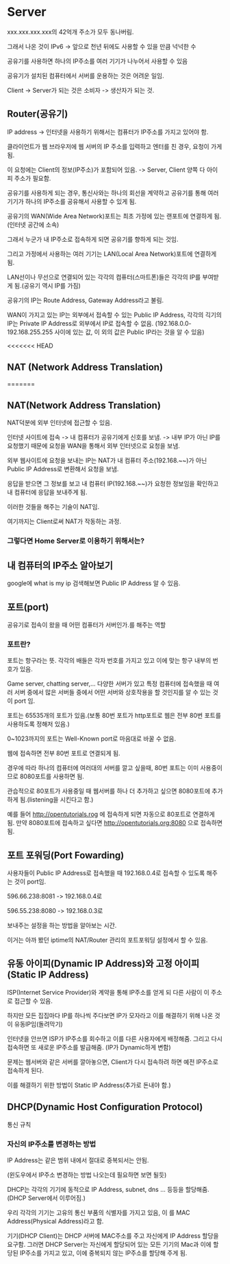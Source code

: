 # Server
xxx.xxx.xxx.xxx의 42억개 주소가 모두 동나버림.

그래서 나온 것이 IPv6 -> 앞으로 천년 뒤에도 사용할 수 있을 만큼 넉넉한 수

공유기를 사용하면 하나의 IP주소를 여러 기기가 나누어서 사용할 수 있음

공유기가 설치된 컴퓨터에서 서버를 운용하는 것은 어려운 일임.

Client -> Server가 되는 것은 소비자 -> 생산자가 되는 것.

## Router(공유기)

IP address -> 인터넷을 사용하기 위해서는 컴퓨터가 IP주소를 가지고 있어야 함.

클라이언트가 웹 브라우저에 웹 서버의 IP 주소를 입력하고 엔터를 친 경우, 요청이 가게 됨.

이 요청에는 Client의 정보(IP주소)가 포함되어 있음. -> Server, Client 양쪽 다 아이피 주소가 필요함.

공유기를 사용하게 되는 경우, 통신사와는 하나의 회선을 계약하고 공유기를 통해 여러 기기가 하나의 IP주소를 공유해서 사용할 수 있게 됨.

공유기의 WAN(Wide Area Network)포트는 최초 가정에 있는 랜포트에 연결하게 됨.
(인터넷 공간에 소속)

그래서 누군가 내 IP주소로 접속하게 되면 공유기를 향하게 되는 것임.

그리고 가정에서 사용하는 여러 기기는 LAN(Local Area Network)포트에 연결하게 됨.

LAN선이나 무선으로 연결되어 있는 각각의 컴퓨터(스마트폰)들은 각각의 IP를 부여받게 됨.(공유기 역시 IP를 가짐)

공유기의 IP는 Route Address, Gateway Address라고 불림.

WAN이 가지고 있는 IP는 외부에서 접속할 수 있는 Public IP Address, 각각의 긱기의 IP는 Private IP Address로 외부에서 IP로 접속할 수 없음.
(192.168.0.0-192.168.255.255 사이에 있는 값, 이 외의 값은 Public IP라는 것을 알 수 있음)

<<<<<<< HEAD
## NAT (Network Address Translation)
=======
## NAT(Network Address Translation)
NAT덕분에 외부 인터넷에 접근할 수 있음.

인터넷 사이트에 접속 -> 내 컴퓨터가 공유기에게 신호를 보냄. -> 내부 IP가 아닌 IP를 요청했기 때문에 요청을 WAN을 통해서 외부 인터넷으로 요청을 보냄.

외부 웹사이트에 요청을 보내는 IP는 NAT가 내 컴퓨터 주소(192.168.~~)가 아닌 Public IP Address로 변환해서 요청을 보냄.

응답을 받으면 그 정보를 보고 내 컴퓨터 IP(192.168.~~)가 요청한 정보임을 확인하고 내 컴퓨터에 응답을 보내주게 됨.

이러한 것들을 해주는 기술이 NAT임.

여기까지는 Client로써 NAT가 작동하는 과정.

### 그렇다면 Home Server로 이용하기 위해서는?

## 내 컴퓨터의 IP주소 알아보기
google에 what is my ip 검색해보면 Public IP Address 알 수 있음.

## 포트(port)

공유기로 접속이 왔을 때 어떤 컴퓨터가 서버인가.를 해주는 역할

### 포트란?

포트는 항구라는 뜻. 각각의 배들은 각자 번호를 가지고 있고 이에 맞는 항구 내부의 번호가 있음.

Game server, chatting server,... 다양한 서버가 있고 특정 컴퓨터에 접속했을 때 여러 서버 중에서 많은 서버들 중에서 어떤 서버와 상호작용을 할 것인지를 알 수 있는 것이 port 임.

포트는 65535개의 포트가 있음.(보통 80번 포트가 http포트로 웹은 전부 80번 포트를 사용하도록 정해저 있음.)

0~1023까지의 포트는 Well-Known port로 마음대로 바꿀 수 없음.

웹에 접속하면 전부 80번 포트로 연결되게 됨.

경우에 따라 하나의 컴퓨터에 여러대의 서버를 깔고 싶을때, 80번 포트는 이미 사용중이므로 8080포트를 사용하면 됨.

관습적으로 80포트가 사용중일 때 웹서버를 하나 더 추가하고 싶으면 8080포트에 추가하게 됨.(listening을 시킨다고 함.)

예를 들어 http://opentutorials.rog 에 접속하게 되면 자동으로 80포트로 연결하게 됨. 만약 8080포트에 접속하고 싶다면 http://opentutorials.org:8080 으로 접속하면 됨.

## 포트 포워딩(Port Fowarding)

사용자들이 Public IP Address로 접속했을 때 192.168.0.4로 접속할 수 있도록 해주는 것이 port임.

596.66.238:8081 -> 192.168.0.4로



596.55.238:8080 -> 192.168.0.3로

보내주는 설정을 하는 방법을 알아보는 시간.

이거는 아까 봤던 iptime의 NAT/Router 관리의 포트포워딩 설정에서 할 수 있음.

## 유동 아이피(Dynamic IP Address)와 고정 아이피(Static IP Address)

ISP(Internet Service Provider)와 계약을 통해 IP주소를 얻게 되 다른 사람이 이 주소로 접근할 수 있음.

하지만 모든 집집마다 IP를 하나씩 주다보면 IP가 모자라고 이를 해결하기 위해 나온 것이 유동IP임(돌려막기)

인터넷을 안쓰면 ISP가 IP주소를 회수하고 이를 다른 사용자에게 배정해줌. 그리고 다시 접속하면 또 새로운 IP주소를 발급해줌. (IP가 Dynamic하게 변함)

문제는 웹서버와 같은 서버를 깔아놓으면, Client가 다시 접속하려 하면 예전 IP주소로 접속하게 된다.

이를 해결하기 위한 방법이 Static IP Address(추가로 돈내야 함.)

## DHCP(Dynamic Host Configuration Protocol)

통신 규칙

### 자신의 IP주소를 변경하는 방법

IP Address는 같은 범위 내에서 절대로 중복되서는 안됨.

(윈도우에서 IP주소 변경하는 방법 나오는데 필요하면 보면 될듯)

DHCP는 각각의 기기에 동적으로 IP Address, subnet, dns ... 등등을 할당해줌.(DHCP Server에서 이루어짐.)

우리 각각의 기기는 고유의 통신 부품의 식별자를 가지고 있음, 이 를 MAC Address(Physical Address)라고 함.

기기(DHCP Client)는 DHCP 서버에 MAC주소를 주고 자신에게 IP Address 할당을 요구함. 그러면 DHCP Server는 자신에게 할당되어 있는 모든 기기의 Mac과 이에 할당된 IP주소를 가지고 있고, 이에 중복되지 않는 IP주소를 할당해 주게 됨. 
